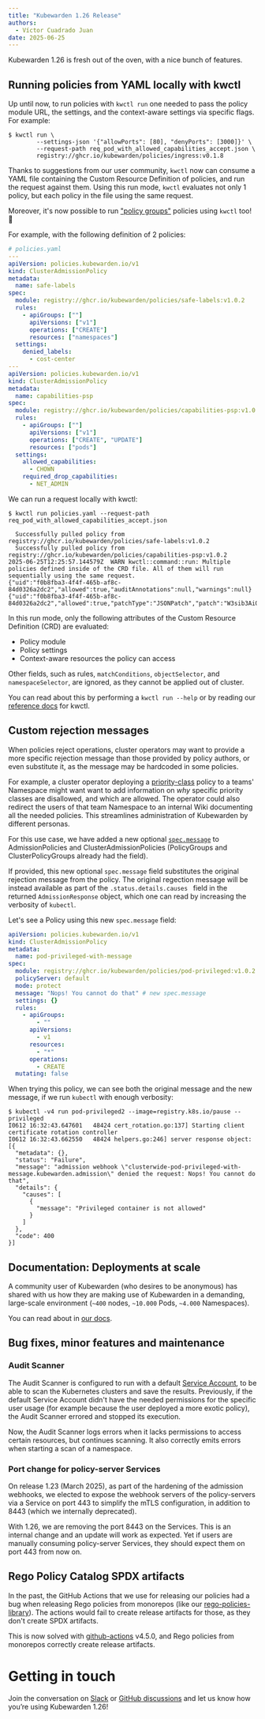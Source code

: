 ```yaml
---
title: "Kubewarden 1.26 Release"
authors:
  - Víctor Cuadrado Juan
date: 2025-06-25
---
```


Kubewarden 1.26 is fresh out of the oven, with a nice bunch of features.

## Running policies from YAML locally with kwctl

Up until now, to run policies with `kwctl run` one needed to pass the policy
module URL, the settings, and the context-aware settings via
specific flags. For example:

```console
$ kwctl run \
        --settings-json '{"allowPorts": [80], "denyPorts": [3000]}' \
        --request-path req_pod_with_allowed_capabilities_accept.json \
        registry://ghcr.io/kubewarden/policies/ingress:v0.1.8
```

Thanks to suggestions from our user community, `kwctl` now can consume a YAML
file containing the Custom Resource Definition of policies, and run the request
against them. Using this run mode, `kwctl` evaluates not only 1 policy, but
each policy in the file using the same request.

Moreover, it's now possible to run ["policy
groups"](https://docs.kubewarden.io/explanations/policy-groups) policies using
`kwctl` too! 🥳

For example, with the following definition of 2 policies:

```yaml
# policies.yaml
---
apiVersion: policies.kubewarden.io/v1
kind: ClusterAdmissionPolicy
metadata:
  name: safe-labels
spec:
  module: registry://ghcr.io/kubewarden/policies/safe-labels:v1.0.2
  rules:
    - apiGroups: [""]
      apiVersions: ["v1"]
      operations: ["CREATE"]
      resources: ["namespaces"]
  settings:
    denied_labels:
      - cost-center
---
apiVersion: policies.kubewarden.io/v1
kind: ClusterAdmissionPolicy
metadata:
  name: capabilities-psp
spec:
  module: registry://ghcr.io/kubewarden/policies/capabilities-psp:v1.0.2
  rules:
    - apiGroups: [""]
      apiVersions: ["v1"]
      operations: ["CREATE", "UPDATE"]
      resources: ["pods"]
  settings:
    allowed_capabilities:
      - CHOWN
    required_drop_capabilities:
      - NET_ADMIN
```

We can run a request locally with kwctl:

```console
$ kwctl run policies.yaml --request-path req_pod_with_allowed_capabilities_accept.json

  Successfully pulled policy from registry://ghcr.io/kubewarden/policies/safe-labels:v1.0.2
  Successfully pulled policy from registry://ghcr.io/kubewarden/policies/capabilities-psp:v1.0.2                                                                                                                                                                                                                                2025-06-25T12:25:57.144579Z  WARN kwctl::command::run: Multiple policies defined inside of the CRD file. All of them will run sequentially using the same request.
{"uid":"f0b8fba3-4f4f-465b-af8c-84d0326a2dc2","allowed":true,"auditAnnotations":null,"warnings":null}
{"uid":"f0b8fba3-4f4f-465b-af8c-84d0326a2dc2","allowed":true,"patchType":"JSONPatch","patch":"W3sib3AiOiJhZGQiLCJwYXRoIjoiL2FwaVZlcnNpb24iLCJ2YWx1ZSI6InYxIn0seyJvcCI6ImFkZCIsInBhdGgiOiIva2luZCIsInZhbHVlIjoiUG9kIn0seyJvcCI6ImFkZCIsInBhdGgiOiIvc3BlYy9jb250YWluZXJzLzAvc2VjdXJpdHlDb250ZXh0L2NhcGFiaWxpdGllcy9kcm9wIiwidmFsdWUiOlsiTkVUX0FETUlOIl19XQ==","auditAnnotations":null,"warnings":null}
```

In this run mode, only the following attributes of the Custom Resource
Definition (CRD) are evaluated:

- Policy module
- Policy settings
- Context-aware resources the policy can access

Other fields, such as rules, `matchConditions`, `objectSelector`, and
`namespaceSelector`, are ignored, as they cannot be applied out of cluster.

You can read about this by performing a `kwctl run --help` or by reading our
[reference docs](https://docs.kubewarden.io/reference/kwctl-cli#kwctl-run) for
kwctl.

## Custom rejection messages

When policies reject operations, cluster operators may want to provide a more
specific rejection message than those provided by policy authors, or even
substitute it, as the message may be hardcoded in some policies.

For example, a cluster operator deploying a
[priority-class](https://artifacthub.io/packages/kubewarden/priority-class-policy/priority-class-policy)
policy to a teams' Namespace might want want to add information on _why_
specific priority classes are disallowed, and which are allowed. The
operator could also redirect the users of that team Namespace to an internal
Wiki documenting all the needed policies. This streamlines administration of
Kubewarden by different personas.

For this use case, we have added a new optional
[`spec.message`](https://docs.kubewarden.io/reference/CRDs#policyspec) to
AdmissionPolicies and ClusterAdmissionPolicies (PolicyGroups and
ClusterPolicyGroups already had the field).

If provided, this new optional `spec.message` field substitutes the original
rejection message from the policy. The original regection message will be
instead available as part of the `.status.details.causes ` field in the
returned `AdmissionResponse` object, which one can read by increasing the
verbosity of `kubectl`.

Let's see a Policy using this new `spec.message` field:

```yaml
apiVersion: policies.kubewarden.io/v1
kind: ClusterAdmissionPolicy
metadata:
  name: pod-privileged-with-message
spec:
  module: registry://ghcr.io/kubewarden/policies/pod-privileged:v1.0.2
  policyServer: default
  mode: protect
  message: "Nops! You cannot do that" # new spec.message
  settings: {}
  rules:
    - apiGroups:
        - ""
      apiVersions:
        - v1
      resources:
        - "*"
      operations:
        - CREATE
  mutating: false
```

When trying this policy, we can see both the original message and the new message,
if we run `kubectl` with enough verbosity:

```console
$ kubectl -v4 run pod-privileged2 --image=registry.k8s.io/pause --privileged
I0612 16:32:43.647601   48424 cert_rotation.go:137] Starting client certificate rotation controller
I0612 16:32:43.662550   48424 helpers.go:246] server response object: [{
  "metadata": {},
  "status": "Failure",
  "message": "admission webhook \"clusterwide-pod-privileged-with-message.kubewarden.admission\" denied the request: Nops! You cannot do that",
  "details": {
    "causes": [
      {
        "message": "Privileged container is not allowed"
      }
    ]
  },
  "code": 400
}]
```

## Documentation: Deployments at scale

A community user of Kubewarden (who desires to be anonymous) has shared with us
how they are making use of Kubewarden in a demanding, large-scale environment
(`~400` nodes, `~10.000` Pods, `~4.000` Namespaces).

You can read about in [our docs](https://docs.kubewarden.io/howtos/deploy-at-scale).

## Bug fixes, minor features and maintenance

### Audit Scanner

The Audit Scanner is configured to run with a default [Service
Account](https://docs.kubewarden.io/explanations/audit-scanner#permissions-and-serviceaccounts),
to be able to scan the Kubernetes clusters and save the results.
Previously, if the default Service Account didn't have the needed permissions
for the specific user usage (for example because the user deployed a more exotic policy),
the Audit Scanner errored and stopped its execution.

Now, the Audit Scanner logs errors when it lacks permissions to access certain
resources, but continues scanning. It also correctly emits errors when starting a scan
of a namespace.

### Port change for policy-server Services

On release 1.23 (March 2025), as part of the hardening of the admission
webhooks, we elected to expose the webhook servers of the policy-servers via a
Service on port 443 to simplify the mTLS configuration, in addition to 8443
(which we internally deprecated).

With 1.26, we are removing the port 8443 on the Services. This is an internal
change and an update will work as expected. Yet if users are manually consuming
policy-server Services, they should expect them on port 443 from now on.

## Rego Policy Catalog SPDX artifacts

In the past, the GitHub Actions that we use for releasing our policies had a bug
when releasing Rego policies from monorepos (like our
[rego-policies-library](https://github.com/kubewarden/rego-policies-library)).
The actions would fail to create release artifacts for those, as they don't
create SPDX artifacts.

This is now solved with
[github-actions](https://github.com/kubewarden/github-actions/releases) v4.5.0,
and Rego policies from monorepos correctly create release artifacts.

# Getting in touch

Join the conversation on
[Slack](https://kubernetes.slack.com/?redir=%2Fmessages%2Fkubewarden) or
[GitHub discussions](https://github.com/orgs/kubewarden/discussions) and let us
know how you’re using Kubewarden 1.26!
